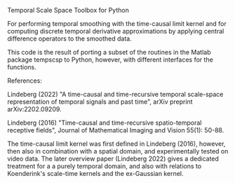 Temporal Scale Space Toolbox for Python

For performing temporal smoothing with the time-causal limit kernel and
for computing discrete temporal derivative approximations by applying
central difference operators to the smoothed data.

This code is the result of porting a subset of the routines in the Matlab
package tempscsp to Python, however, with different interfaces for the functions.

References:

Lindeberg (2022) "A time-causal and time-recursive temporal scale-space representation
of temporal signals and past time", arXiv preprint arXiv:2202.09209.

Lindeberg (2016) "Time-causal and time-recursive spatio-temporal receptive fields",
Journal of Mathematical Imaging and Vision 55(1): 50-88.

The time-causal limit kernel was first defined in Lindeberg (2016), however,
then also in combination with a spatial domain, and experimentally tested on
video data. The later overview paper (Lindeberg 2022) gives a dedicated treatment
for a a purely temporal domain, and also with relations to Koenderink's scale-time
kernels and the ex-Gaussian kernel.

